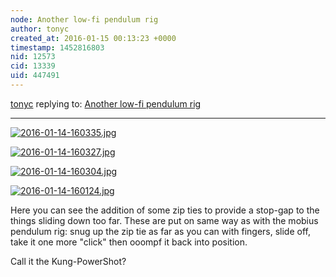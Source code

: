 ```yaml
---
node: Another low-fi pendulum rig
author: tonyc
created_at: 2016-01-15 00:13:23 +0000
timestamp: 1452816803
nid: 12573
cid: 13339
uid: 447491
---
```




[tonyc](../profile/tonyc) replying to: [Another low-fi pendulum rig](../notes/tonyc/01-09-2016/another-low-fi-pendulum-rig)

----
[![2016-01-14-160335.jpg](//i.publiclab.org/system/images/photos/000/013/643/medium/2016-01-14-160335.jpg)](//i.publiclab.org/system/images/photos/000/013/643/original/2016-01-14-160335.jpg)


[![2016-01-14-160327.jpg](//i.publiclab.org/system/images/photos/000/013/644/medium/2016-01-14-160327.jpg)](//i.publiclab.org/system/images/photos/000/013/644/original/2016-01-14-160327.jpg)


[![2016-01-14-160304.jpg](//i.publiclab.org/system/images/photos/000/013/645/medium/2016-01-14-160304.jpg)](//i.publiclab.org/system/images/photos/000/013/645/original/2016-01-14-160304.jpg)


[![2016-01-14-160124.jpg](//i.publiclab.org/system/images/photos/000/013/646/medium/2016-01-14-160124.jpg)](//i.publiclab.org/system/images/photos/000/013/646/original/2016-01-14-160124.jpg)

Here you can see the addition of some zip ties to provide a stop-gap to the things sliding down too far. These are put on same way as with the mobius pendulum rig: snug up the zip tie as far as you can with fingers, slide off, take it one more "click" then ooompf it back into position.

Call it the Kung-PowerShot?